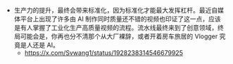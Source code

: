 - 生产力的提升，最终会带来标准化，因为标准化才能最大发挥杠杆。最近自媒体平台上出现了许多由 AI 制作同时质量还不错的视频也印证了这一点，应该是有人掌握了工业化生产高质量视频的流程。流水线最终来到了创意领域，终局可能会是，你再也分不清那个从大厂裸辞，或者开着房车旅居的 Vlogger 究竟是人还是 AI。
	- https://x.com/Svwang1/status/1928238314546679925